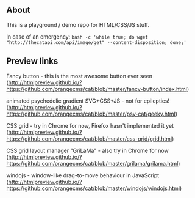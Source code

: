 ## About
This is a playground / demo repo for HTML/CSS/JS stuff.

In case of an emergency: `bash -c 'while true; do wget "http://thecatapi.com/api/image/get" --content-disposition; done;'`

## Preview links
Fancy button - this is the most awesome button ever seen
(http://htmlpreview.github.io/?https://github.com/orangecms/cat/blob/master/fancy-button/index.html)

animated psychedelic gradient SVG+CSS+JS - not for epileptics!
(http://htmlpreview.github.io/?https://github.com/orangecms/cat/blob/master/psy-cat/geeky.html)

CSS grid - try in Chrome for now, Firefox hasn't implemented it yet
(http://htmlpreview.github.io/?https://github.com/orangecms/cat/blob/master/css-grid/grid.html)

CSS grid layout manager "GriLaMa" - also try in Chrome for now
(http://htmlpreview.github.io/?https://github.com/orangecms/cat/blob/master/grilama/grilama.html)

windojs - window-like drag-to-move behaviour in JavaScript
(http://htmlpreview.github.io/?https://github.com/orangecms/cat/blob/master/windojs/windojs.html)
